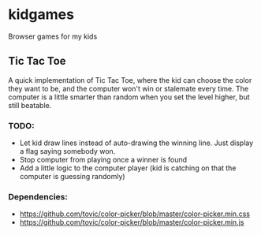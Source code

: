 # kidgames
Browser games for my kids

## Tic Tac Toe
A quick implementation of Tic Tac Toe, where the kid can choose the color they want to be, and the computer won't win or stalemate every time. The computer is a little smarter than random when you set the level higher, but still beatable.
### TODO: 
* Let kid draw lines instead of auto-drawing the winning line. Just display a flag saying somebody won.
* Stop computer from playing once a winner is found
* Add a little logic to the computer player (kid is catching on that the computer is guessing randomly)

### Dependencies:
* https://github.com/tovic/color-picker/blob/master/color-picker.min.css
* https://github.com/tovic/color-picker/blob/master/color-picker.min.js
